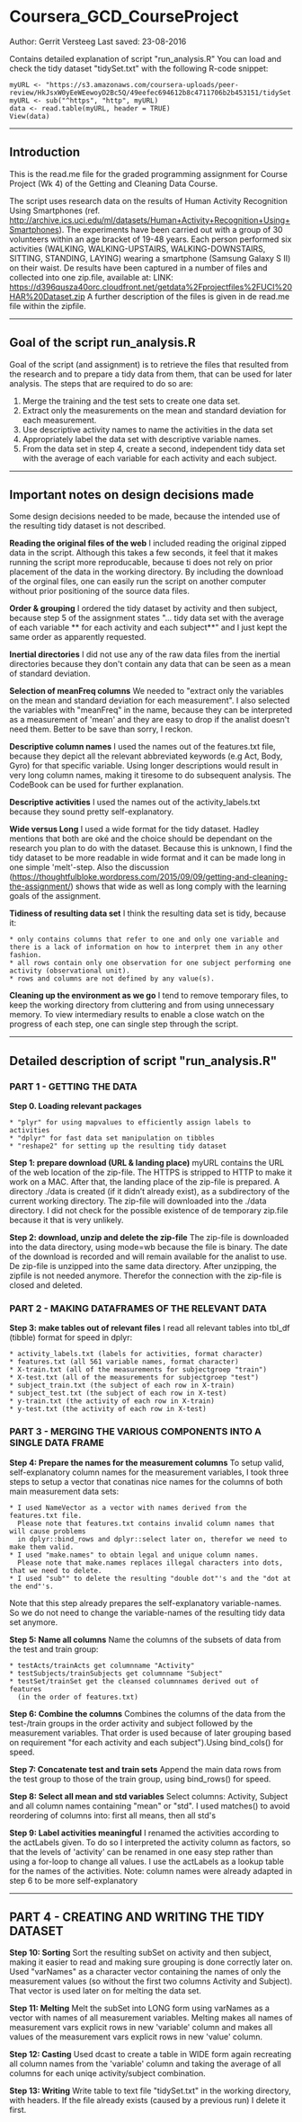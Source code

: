 # Coursera_GCD_CourseProject

Author: Gerrit Versteeg
Last saved: 23-08-2016

Contains detailed explanation of script "run_analysis.R"
You can load and check the tidy dataset "tidySet.txt" with the following R-code snippet:
```{r}
myURL <- "https://s3.amazonaws.com/coursera-uploads/peer-review/HkJsxW0yEeWEewoyD2Bc5Q/49eefec694612b8c4711706b2b453151/tidySet.txt"
myURL <- sub("^https", "http", myURL)
data <- read.table(myURL, header = TRUE)
View(data)
```

***
## Introduction

This is the read.me file for the graded programming assignment for Course Project (Wk 4) of the Getting and Cleaning Data Course.

The script uses research data on the results of Human Activity Recognition Using Smartphones (ref. http://archive.ics.uci.edu/ml/datasets/Human+Activity+Recognition+Using+Smartphones). The experiments have been carried out with a group of 30 volunteers within an age bracket of 19-48 years. Each person performed six activities (WALKING, WALKING-UPSTAIRS, WALKING-DOWNSTAIRS, SITTING, STANDING, LAYING) wearing a smartphone (Samsung Galaxy S II) on their waist. De results have been captured in a number of files and collected into one zip.file, available at:
LINK: https://d396qusza40orc.cloudfront.net/getdata%2Fprojectfiles%2FUCI%20HAR%20Dataset.zip
A further description of the files is given in de read.me file within the zipfile.


***
## Goal of the script run_analysis.R
Goal of the script (and assignment) is to retrieve the files that resulted from the research and to prepare a tidy data from them, that can be used for later analysis. The steps that are required to do so are:

 1. Merge the training and the test sets to create one data set.
 2. Extract only the measurements on the mean and standard deviation for each measurement.
 3. Use descriptive activity names to name the activities in the data set
 4. Appropriately label the data set with descriptive variable names.
 5. From the data set in step 4, create a second, independent tidy data set with the average of each variable for each activity and each subject.

***
## Important notes on design decisions made
Some design decisions needed to be made, because the intended use of the resulting tidy dataset is not described.

**Reading the original files of the web**
I included reading the original zipped data in the script. Although this takes a few seconds, it feel that it makes running the script more reproducable, because ti does not rely on prior placement of the data in the working directory. By including the download of the orginal files, one can easily run the script on another computer without prior positioning of the source data files.

**Order & grouping**
I ordered the tidy dataset by activity and then subject, because step 5 of the assignment states "... tidy data set with the average of each variable ** for each activity and each subject**" and I just kept the same order as apparently requested.

**Inertial directories**
I did not use any of the raw data files from the inertial directories because they don't contain any data that can be seen as a mean of standard deviation.

**Selection of meanFreq columns**
We needed to "extract only the variables on the mean and standard deviation for each measurement". I also selected the variables with "meanFreq" in the name, because they can be interpreted as a measurement of 'mean' and they are easy to drop if the analist doesn't need them. Better to be save than sorry, I reckon. 

**Descriptive column names**
I used the names out of the features.txt file, because they depict all the relevant abbreviated keywords (e.g Act, Body, Gyro) for that specific variable. Using longer descriptions would result in very long column names, making it tiresome to do subsequent analysis. The CodeBook can be used for further explanation.

**Descriptive activities**
I used the names out of the activity_labels.txt because they sound pretty self-explanatory.

**Wide versus Long**
I used a wide format for the tidy dataset. Hadley mentions that both are oké and the choice should be dependant on the research you plan to do with the dataset. Because this is unknown, I find the tidy dataset to be more readable in wide format and it can be made long in one simple 'melt'-step. Also the discussion (https://thoughtfulbloke.wordpress.com/2015/09/09/getting-and-cleaning-the-assignment/) shows that wide as well as long comply with the learning goals of the assignment.

**Tidiness of resulting data set**
I think the resulting data set is tidy, because it:

    * only contains columns that refer to one and only one variable and there is a lack of information on how to interpret them in any other fashion.
    * all rows contain only one observation for one subject performing one activity (observational unit).
    * rows and columns are not defined by any value(s).

**Cleaning up the environment as we go**
I tend to remove temporary files, to keep the working directory from cluttering and from using unnecessary memory. To view intermediary results to enable a close watch on the progress of each step, one can single step through the script.

***
## Detailed description of script "run_analysis.R"

### PART 1 - GETTING THE DATA

**Step 0. Loading relevant packages**

    * "plyr" for using mapvalues to efficiently assign labels to activities
    * "dplyr" for fast data set manipulation on tibbles
    * "reshape2" for setting up the resulting tidy dataset

**Step 1: prepare download (URL & landing place)** 
myURL contains the URL of the web location of the zip-file. The HTTPS is stripped to HTTP to make it work on a MAC. After that, the landing place of the zip-file is prepared. A directory ./data is created (if it didn’t already exist), as a subdirectory of the current working directory. The zip-file will downloaded into the ./data directory. I did not check for the possible existence of de temporary zip.file because it that is very unlikely.

**Step 2: download, unzip and delete the zip-file**
The zip-file is downloaded into the data directory, using mode=wb because the file is binary. The date of the download is recorded and will remain available for the analist to use. De zip-file is unzipped into the same data directory.
After unzipping, the zipfile is not needed anymore. Therefor the connection with the zip-file is closed and deleted. 


### PART 2 - MAKING DATAFRAMES OF THE RELEVANT DATA

**Step 3: make tables out of relevant files**
I read all relevant tables into tbl_df (tibble) format for speed in dplyr:

    * activity_labels.txt (labels for activities, format character)
    * features.txt (all 561 variable names, format character)
    * X-train.txt (all of the measurements for subjectgroep "train")
    * X-test.txt (all of the measurements for subjectgroep "test")
    * subject_train.txt (the subject of each row in X-train)
    * subject_test.txt (the subject of each row in X-test)
    * y-train.txt (the activity of each row in X-train)
    * y-test.txt (the activity of each row in X-test)

### PART 3 - MERGING THE VARIOUS COMPONENTS INTO A SINGLE DATA FRAME

**Step 4: Prepare the names for the measurement columns**
To setup valid, self-explanatory column names for the measurement variables, I took three steps to setup a vector that conatinas nice names for the columns of both main measurement data sets:

    * I used NameVector as a vector with names derived from the features.txt file. 
      Please note that features.txt contains invalid column names that will cause problems
      in dplyr::bind_rows and dplyr::select later on, therefor we need to make them valid.
    * I used "make.names" to obtain legal and unique column names.
      Please note that make.names replaces illegal characters into dots, that we need to delete.
    * I used "sub"" to delete the resulting "double dot"'s and the "dot at the end"'s.
Note that this step already prepares the self-explanatory variable-names. So we do not need to change the variable-names of the resulting tidy data set anymore.

**Step 5: Name all columns**
Name the columns of the subsets of data from the test and train group:

    * testActs/trainActs get columnname "Activity"
    * testSubjects/trainSubjects get columnname "Subject"
    * testSet/trainSet get the cleansed columnnames derived out of features
      (in the order of features.txt)

**Step 6: Combine the columns**
Combines the columns of the data from the test-/train groups in the order activity and subject followed by the measurement variables. That order is used because of later grouping based on requirement "for each activity and each subject").Using bind_cols() for speed.

**Step 7: Concatenate test and train sets**
Append the main data rows from the test group to those of the train group, using bind_rows() for speed. 

**Step 8: Select all mean and std variables**
Select columns: Activity, Subject and all column names containing "mean" or "std". I used matches() to avoid reordering of columns into: first all means, then all std's

**Step 9: Label activities meaningful**
I renamed the activities according to the actLabels given. To do so I interpreted the activity column as factors, so that the levels of 'activity' can be renamed in one easy step rather than using a for-loop to change all values. I use the actLabels as a lookup table for the names of the activities. Note: column names were already adapted in step 6 to be more self-explanatory

***
## PART 4 - CREATING AND WRITING THE TIDY DATASET

**Step 10: Sorting**
Sort the resulting subSet on activity and then subject, making it easier to read and making sure grouping is done correctly later on. Used "varNames" as a character vector containing the names of only the measurement values (so without the first two columns Activity and Subject). That vector is used later on for melting the data set. 

**Step 11: Melting**
Melt the subSet into LONG form using varNames as a vector with names of all measurement variables. Melting makes all names of measurement vars explicit rows in new 'variable' column and makes all values of the measurement vars explicit rows in new 'value' column.

**Step 12: Casting**
Used dcast to create a table in WIDE form again recreating all column names from the 'variable' column and taking the average of all columns for each uniqe activity/subject combination.

**Step 13: Writing**
Write table to text file "tidySet.txt" in the working directory, with headers. If the file already exists (caused by a previous run) I delete it first.